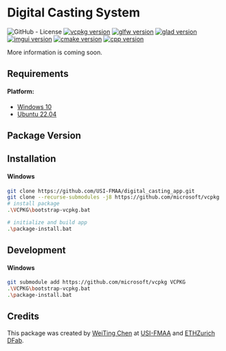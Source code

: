 # **Digital Casting System**

![GitHub - License](https://img.shields.io/badge/License-MIT-black.svg)
[![vcpkg version](https://img.shields.io/badge/vcpkg-lastest-white)]()
[![glfw version](https://img.shields.io/badge/glfw-3.3.9-black)](https://github.com/glfw/glfw)
[![glad version](https://img.shields.io/badge/glad-0.1.36-white)](https://github.com/Dav1dde/glad?tab=readme-ov-file)
[![imgui version](https://img.shields.io/badge/imgui-1.90.4-black)](https://github.com/ocornut/imgui)
[![cmake version](https://img.shields.io/badge/cmake-3.20.1-black)](https://cmake.org/)
[![cpp version](https://img.shields.io/badge/c++-20-black)]()


More information is coming soon.

## Requirements
#### Platform:
- [Windows 10](https://www.microsoft.com/en-us/software-download/windows10)
- [Ubuntu 22.04](https://ubuntu.com/download/desktop)

## Package Version


## Installation

#### Windows
```bash
git clone https://github.com/USI-FMAA/digital_casting_app.git
git clone --recurse-submodules -j8 https://github.com/microsoft/vcpkg
# install package
.\VCPKG\bootstrap-vcpkg.bat

# initialize and build app
.\package-install.bat

```

## Development

#### Windows
```bash
git submodule add https://github.com/microsoft/vcpkg VCPKG
.\VCPKG\bootstrap-vcpkg.bat
.\package-install.bat
```


## Credits
This package was created by [WeiTing Chen](https://github.com/WeiTing1991)
at [USI-FMAA](https://github.com/USI-FMAA) and [ETHZurich DFab](https://dfab.ch/).
